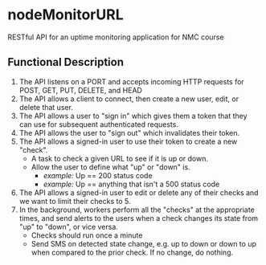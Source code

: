 # nodeMonitorURL
RESTful API for an uptime monitoring application for NMC course

## Functional Description

1. The API listens on a PORT and accepts incoming HTTP requests for POST, GET, PUT, DELETE, and HEAD
2. The API allows a client to connect, then create a new user, edit, or delete that user.
3. The API allows a user to "sign in" which gives them a token that they can use for subsequent authenticated requests.
4. The API allows the user to "sign out" which invalidates their token.
5. The API allows a signed-in user to use their token to create a new "check".
   - A task to check a given URL to see if it is up or down.
   - Allow the user to define what "up" or "down" is.
     - *example:* Up == 200 status code
     - *example:* Up == anything that isn't a 500 status code
6. The API allows a signed-in user to edit or delete any of their checks and we want to limit their checks to 5.
7. In the background, workers perform all the "checks" at the appropriate times, and send alerts to the users when a check changes its state from "up" to "down", or vice versa.
   - Checks should run once a minute
   - Send SMS on detected state change, e.g. up to down or down to up when compared to the prior check. If no change, do nothing.

